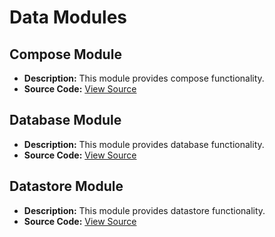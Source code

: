 # Data Modules

## Compose Module
- **Description:** This module provides compose functionality.
- **Source Code:** [View Source](../data/compose)

## Database Module
- **Description:** This module provides database functionality.
- **Source Code:** [View Source](../data/database)

## Datastore Module
- **Description:** This module provides datastore functionality.
- **Source Code:** [View Source](../data/datastore)

